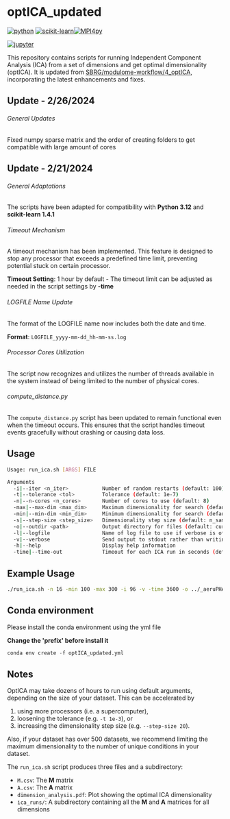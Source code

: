 # optICA_updated
[![python](https://img.shields.io/badge/Python-3.12-3776AB.svg?style=flat&logo=python&logoColor=white)](https://www.python.org) [![scikit-learn](https://img.shields.io/badge/scikit--learn-1.4.1-009688.svg?style=flat&logo=Scikit-learn&logoColor=white)](https://fastapi.tiangolo.com)[![MPI4py](https://img.shields.io/badge/mpi4py-3.1.5-FF4B4B.svg?style=flat&logo=Streamlit&logoColor=white)](https://streamlit.io)

[![jupyter](https://img.shields.io/badge/Jupyter-Lab-F37626.svg?style=flat&logo=Jupyter)](https://jupyterlab.readthedocs.io/en/stable)

This repository contains scripts for running Independent Component Analysis (ICA) from a set of dimensions and get optimal dimensionality (optICA). It is updated from [SBRG/modulome-workflow/4_optICA](https://github.com/SBRG/modulome-workflow/tree/main/4_optICA), incorporating the latest enhancements and fixes.

## Update - 2/26/2024

###### General Updates

Fixed numpy sparse matrix and the order of creating folders to get compatible with large amount of cores

## Update - 2/21/2024

###### General Adaptations

The scripts have been adapted for compatibility with **Python 3.12** and **scikit-learn 1.4.1**

###### Timeout Mechanism

A timeout mechanism has been implemented. This feature is designed to stop any processor that exceeds a predefined time limit, preventing potential stuck on certain processor.

**Timeout Setting**: 1 hour by default - The timeout limit can be adjusted as needed in the script settings by **-time**

###### LOGFILE Name Update

The format of the LOGFILE name now includes both the date and time.

**Format**: `LOGFILE_yyyy-mm-dd_hh-mm-ss.log`

###### Processor Cores Utilization

The script now recognizes and utilizes the number of threads available in the system instead of being limited to the number of physical cores. 

###### compute_distance.py

The `compute_distance.py` script has been updated to remain functional even when the timeout occurs. This ensures that the script handles timeout events gracefully without crashing or causing data loss.

## Usage

```bash
Usage: run_ica.sh [ARGS] FILE

Arguments
  -i|--iter <n_iter>           Number of random restarts (default: 100)
  -t|--tolerance <tol>         Tolerance (default: 1e-7)
  -n|--n-cores <n_cores>       Number of cores to use (default: 8)
  -max|--max-dim <max_dim>     Maximum dimensionality for search (default: n_samples)
  -min|--min-dim <min_dim>     Minimum dimensionality for search (default: 20)
  -s|--step-size <step_size>   Dimensionality step size (default: n_samples/25)
  -o|--outdir <path>           Output directory for files (default: current directory)
  -l|--logfile                 Name of log file to use if verbose is off (default: ica.log)
  -v|--verbose                 Send output to stdout rather than writing to file
  -h|--help                    Display help information
  -time|--time-out             Timeout for each ICA run in seconds (default: 3600)
```

## Example Usage

```bash
./run_ica.sh -n 16 -min 100 -max 300 -i 96 -v -time 3600 -o ../_aeruPHAGE_p_aeru ../log_tpm_p_aeru.csv
```

## Conda environment

Please install the conda environment using the yml file

**Change the 'prefix' before install it**

```python
conda env create -f optICA_updated.yml
```

## Notes

OptICA may take dozens of hours to run using default arguments, depending on the size of your dataset. This can be accelerated by

1. using more processors (i.e. a supercomputer),
1. loosening the tolerance (e.g. `-t 1e-3`), or
1. increasing the dimensionality step size (e.g. `--step-size 20`).

Also, if your dataset has over 500 datasets, we recommend limiting the maximum dimensionality to the number of unique conditions in your dataset.

The `run_ica.sh` script produces three files and a subdirectory:

- `M.csv`: The **M** matrix
- `A.csv`: The **A** matrix
- `dimension_analysis.pdf`: Plot showing the optimal ICA dimensionality
- `ica_runs/`: A subdirectory containing all the **M** and **A** matrices for all dimensions
